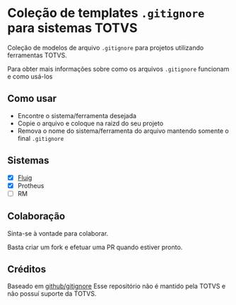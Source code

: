 # Coleção de templates `.gitignore` para sistemas TOTVS

Coleção de modelos de arquivo `.gitignore` para projetos utilizando ferramentas TOTVS.

Para obter mais informações sobre como os arquivos `.gitignore` funcionam e como usá-los

## Como usar
- Encontre o sistema/ferramenta desejada
- Copie o arquivo e coloque na raizd do seu projeto
- Remova o nome do sistema/ferramenta do arquivo mantendo somente o final `.gitignore`

## Sistemas
- [x] [Fluig](https://github.com/brunotda/totvs-gitignore/blob/main/Fluig.gitignore)
- [x] Protheus
- [ ] RM

## Colaboração
Sinta-se à vontade para colaborar.

Basta criar um fork e efetuar uma PR quando estiver pronto.

## Créditos
Baseado em [github/gitignore](https://github.com/github/gitignore)
Esse repositório não é mantido pela TOTVS e não possuí suporte da TOTVS.
